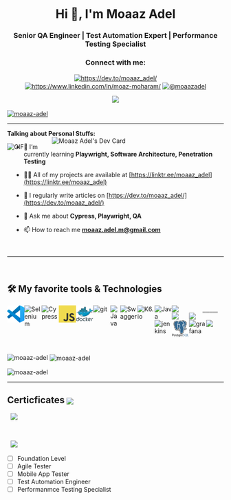 <h1 align="center">Hi 👋, I'm Moaaz Adel</h1>
<h3 align="center">Senior QA Engineer | Test Automation Expert | Performance Testing Specialist</h3>

<h3 align="center">Connect with me:</h3>
<p align="center">
<a href="https://dev.to/https://dev.to/moaaz_adel/" target="blank"><img align="center" src="https://res.cloudinary.com/practicaldev/image/fetch/s--AOunT8g5--/c_limit%2Cf_auto%2Cfl_progressive%2Cq_auto%2Cw_800/https://thepracticaldev.s3.amazonaws.com/i/78hs31fax49uwy6kbxyw.png" alt="https://dev.to/moaaz_adel/" height="35" width="35" /> </a>
<a href="https://linkedin.com/in/https://www.linkedin.com/in/moaz-moharam/" target="blank"><img align="center" src="https://raw.githubusercontent.com/rahuldkjain/github-profile-readme-generator/master/src/images/icons/Social/linked-in-alt.svg" alt="https://www.linkedin.com/in/moaz-moharam/" height="40" width="35" /></a>
<a href="https://medium.com/@moaazadel" target="blank"><img align="center" src="https://raw.githubusercontent.com/rahuldkjain/github-profile-readme-generator/master/src/images/icons/Social/medium.svg" alt="@moaazadel" height="35" width="35" /></a>
</p>

<!-- Typing SVG by DenverCoder1 - https://github.com/DenverCoder1/readme-typing-svg -->
<p align="center">
<a href="https://github.com/DenverCoder1/readme-typing-svg"><img src="https://readme-typing-svg.herokuapp.com/?lines=Software Development%20Engineer%20in%20Test%20;6%2B%20years%20experience;Always%20learning%20new%20things&font=Fira%20Code&center=true&width=440&height=45&color=f75c7e&vCenter=true&size=22"></a>
</p>

<p align="left"> <a href="https://github.com/ryo-ma/github-profile-trophy"><img src="https://github-profile-trophy.vercel.app/?username=moaaz-adel" alt="moaaz-adel" /></a>

</p>

***

**Talking about Personal Stuffs:**
<a href="https://app.daily.dev/wezza"><img align="right"  src="https://api.daily.dev/devcards/9394340c9e8b4b3cba70b8c3ed175d16.png?r=qoh" width="400" alt="Moaaz Adel's Dev Card"/></a>

<img align="left" height="220rem" alt="GIF" src="https://www.ministryoftesting.com/assets/dojo-member-c226922a20c3cb8079c545095b5c4aa24f601644ea84b80ff166549015a5a06d.png" />

- 🌱 I’m currently learning **Playwright, Software Architecture, Penetration Testing**

- 👨‍💻 All of my projects are available at [https://linktr.ee/moaaz_adel](https://linktr.ee/moaaz_adel)

- 📝 I regularly write articles on [https://dev.to/moaaz_adel/](https://dev.to/moaaz_adel/)

- 💬 Ask me about **Cypress, Playwright, QA**

- 📫 How to reach me **moaaz.adel.m@gmail.com**
<br /><br /><br />
***
<br />

## 🛠️ My favorite tools & Technologies


<p> &nbsp;
<img align="left" alt="Visual Studio Code" width="40px" src="https://raw.githubusercontent.com/github/explore/80688e429a7d4ef2fca1e82350fe8e3517d3494d/topics/visual-studio-code/visual-studio-code.png" />
&nbsp;
<img align="left" alt="Selenium" width="40px" src="https://ewig5qf9cgn.exactdn.com/wp-content/uploads/2020/08/Selenium_Hex-1.svg" />
&nbsp;
<img align="left" alt="Cypress" width="40px" src="https://ewig5qf9cgn.exactdn.com/wp-content/uploads/2020/08/Cypress_Hex-1.svg" />
&nbsp;
<img align="left" alt="JavaScript" width="40px" src="https://raw.githubusercontent.com/github/explore/80688e429a7d4ef2fca1e82350fe8e3517d3494d/topics/javascript/javascript.png" /> <a href="https://www.docker.com/" target="_blank" rel="noreferrer"> <img align="left" src="https://raw.githubusercontent.com/devicons/devicon/master/icons/docker/docker-original-wordmark.svg" alt="docker" width="40" height="40"/> </a> <a href="https://git-scm.com/" target="_blank" rel="noreferrer"> <img align="left" src="https://www.vectorlogo.zone/logos/git-scm/git-scm-icon.svg" alt="git" width="40" height="40"/>
&nbsp;
<img align="left" alt="Java" width="23px" src="https://seeklogo.com/images/J/java-logo-7F8B35BAB3-seeklogo.com.png" />
&nbsp;
<img align="left" alt="Swagger" width="40px" src="https://1.bp.blogspot.com/-Ar8WR3ySYG8/WAuTyMYRNcI/AAAAAAAAO9M/PJOWp3Z8iGUly911EjMP0JjLgfi3EaiLwCLcB/s400/REST%2BAPI.png" />
&nbsp;
<img align="left" alt="K6.io" width="40px" height="40px" src="https://encrypted-tbn0.gstatic.com/images?q=tbn:ANd9GcQQG-1y7V54e405_YqQWYm3WHlKpETgh__p43lA0bzGbpvW7Gne5-icIF5CezIs18bwLuc&usqp=CAU" />
&nbsp;
<img align="left" alt="Java" width="40px" src="https://encrypted-tbn0.gstatic.com/images?q=tbn:ANd9GcTWOjaPhJPg8yNJv_ICdpX2-g1OmsOuJjP468gZs__2yJN6I33hdynvHIbMmKjl6zl-dHQ&usqp=CAU"/>
&nbsp;
<img align="left" src="https://cdn.iconscout.com/icon/free/png-256/gatling-1-1175169.png" width="40px"/>
<img align="left" src="https://ewig5qf9cgn.exactdn.com/wp-content/uploads/2020/08/Slack_Hex-1.svg" width="40px"/>
<img align="left" src="https://ewig5qf9cgn.exactdn.com/wp-content/uploads/2020/08/BitBucket_Hex-1.svg" width="40px"/>
<br /><br />
<a href="https://www.jenkins.io" target="_blank" rel="noreferrer"> <img align="left" src="https://www.vectorlogo.zone/logos/jenkins/jenkins-icon.svg" alt="jenkins" width="40" height="40"/> </a>  <a href="https://www.postgresql.org" target="_blank" rel="noreferrer"> <img align="left"  src="https://raw.githubusercontent.com/devicons/devicon/master/icons/postgresql/postgresql-original-wordmark.svg" alt="postgresql" width="40" height="40"/> </a> <a href="https://grafana.com" target="_blank" rel="noreferrer"> <img align="left" src="https://www.vectorlogo.zone/logos/grafana/grafana-icon.svg" alt="grafana" width="40" height="40"/> </a>
<img align="left" src="https://ewig5qf9cgn.exactdn.com/wp-content/uploads/2020/08/Jira_Hex-1.svg" width="40px"/>
<br />

<br /><br />
<p><img align="left" src="https://github-readme-stats.vercel.app/api/top-langs?username=moaaz-adel&show_icons=true&locale=en&layout=compact" alt="moaaz-adel" /></p>

<p>&nbsp;<img align="center" src="https://github-readme-stats.vercel.app/api?username=moaaz-adel&show_icons=true&locale=en" alt="moaaz-adel" /></p>

<p><img align="center" src="https://github-readme-streak-stats.herokuapp.com/?user=moaaz-adel&" alt="moaaz-adel" /></p>

***

## Certicficates  <img align="center" src="https://www.freeiconspng.com/uploads/certificate-icon-10.png" width="100px"/>

&nbsp; <a href="https://testautomationu.applitools.com/certificate/?id=c4bd1e94"><img src="https://mma.prnewswire.com/media/951253/Test_Automation_University_Logo.jpg?p=facebook" width="150px"> </a>



<br /> 

&nbsp; <a href="https://testautomationu.applitools.com/certificate/?id=c4bd1e94"><img src="https://encrypted-tbn0.gstatic.com/images?q=tbn:ANd9GcRUK6X-yw4nitNDDvx7fTk16OBhW2yZz8mcvw&s?p=facebook" width="100px"> </a>
 </h1>


 - [ ] Foundation Level
 - [ ] Agile Tester
 - [ ] Mobile App Tester
 - [ ] Test Automation Engineer
 - [ ] Performanmce Testing Specialist
